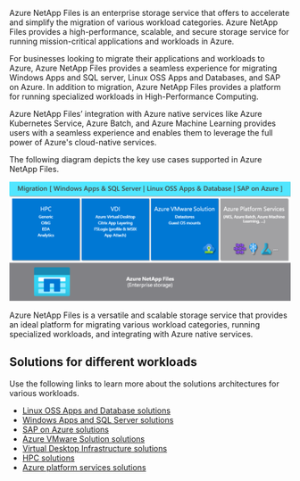 Azure NetApp Files is an enterprise storage service that offers to accelerate and simplify the migration of various workload categories. Azure NetApp Files provides a high-performance, scalable, and secure storage service for running mission-critical applications and workloads in Azure. 

For businesses looking to migrate their applications and workloads to Azure, Azure NetApp Files provides a seamless experience for migrating Windows Apps and SQL server, Linux OSS Apps and Databases, and SAP on Azure. In addition to migration, Azure NetApp Files provides a platform for running specialized workloads in High-Performance Computing.

Azure NetApp Files’ integration with Azure native services like Azure Kubernetes Service, Azure Batch, and Azure Machine Learning provides users with a seamless experience and enables them to leverage the full power of Azure's cloud-native services.

The following diagram depicts the key use cases supported in Azure NetApp Files.

[![Diagram of use cases in Azure NetApp Files.](../media/1-azure-netapp-files-solutions.png)](../media/1-azure-netapp-files-solutions.png#lightbox)

Azure NetApp Files is a versatile and scalable storage service that provides an ideal platform for migrating various workload categories, running specialized workloads, and integrating with Azure native services.

## Solutions for different workloads

Use the following links to learn more about the solutions architectures for various workloads.

- [Linux OSS Apps and Database solutions](/azure/azure-netapp-files/azure-netapp-files-solution-architectures#linux-oss-apps-and-database-solutions)
- [Windows Apps and SQL Server solutions](/azure/azure-netapp-files/azure-netapp-files-solution-architectures#windows-apps-and-sql-server-solutions)
- [SAP on Azure solutions](/azure/azure-netapp-files/azure-netapp-files-solution-architectures#sap-on-azure-solutions)
- [Azure VMware Solution solutions](/azure/azure-netapp-files/azure-netapp-files-solution-architectures#azure-vmware-solution-solutions)
- [Virtual Desktop Infrastructure solutions](/azure/azure-netapp-files/azure-netapp-files-solution-architectures#virtual-desktop-infrastructure-solutions)
- [HPC solutions](/azure/azure-netapp-files/azure-netapp-files-solution-architectures#hpc-solutions)
- [Azure platform services solutions](/azure/azure-netapp-files/azure-netapp-files-solution-architectures#azure-platform-services-solutions)
